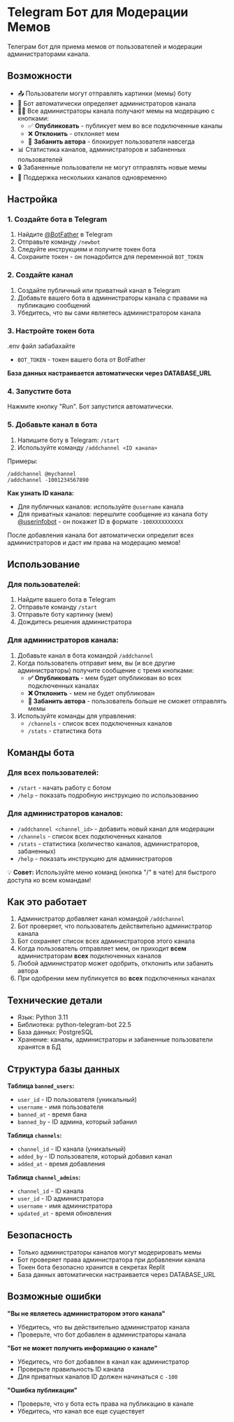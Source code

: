 # Telegram Бот для Модерации Мемов

Телеграм бот для приема мемов от пользователей и модерации администраторами канала.

## Возможности

- 📤 Пользователи могут отправлять картинки (мемы) боту
- 🤖 Бот автоматически определяет администраторов канала
- 👨‍💼 Все администраторы канала получают мемы на модерацию с кнопками:
  - ✅ **Опубликовать** - публикует мем во все подключенные каналы
  - ❌ **Отклонить** - отклоняет мем
  - 🚫 **Забанить автора** - блокирует пользователя навсегда
- 📊 Статистика каналов, администраторов и забаненных пользователей
- 🔒 Забаненные пользователи не могут отправлять новые мемы
- 📢 Поддержка нескольких каналов одновременно

## Настройка

### 1. Создайте бота в Telegram

1. Найдите [@BotFather](https://t.me/BotFather) в Telegram
2. Отправьте команду `/newbot`
3. Следуйте инструкциям и получите токен бота
4. Сохраните токен - он понадобится для переменной `BOT_TOKEN`

### 2. Создайте канал

1. Создайте публичный или приватный канал в Telegram
2. Добавьте вашего бота в администраторы канала с правами на публикацию сообщений
3. Убедитесь, что вы сами являетесь администратором канала

### 3. Настройте токен бота

.env файл забабахайте

- `BOT_TOKEN` - токен вашего бота от BotFather

**База данных настраивается автоматически через DATABASE_URL**

### 4. Запустите бота

Нажмите кнопку "Run". Бот запустится автоматически.

### 5. Добавьте канал в бота

1. Напишите боту в Telegram: `/start`
2. Используйте команду `/addchannel <ID канала>`

Примеры:
```
/addchannel @mychannel
/addchannel -1001234567890
```

**Как узнать ID канала:**
- Для публичных каналов: используйте `@username` канала
- Для приватных каналов: перешлите сообщение из канала боту [@userinfobot](https://t.me/userinfobot) - он покажет ID в формате `-100XXXXXXXXXX`

После добавления канала бот автоматически определит всех администраторов и даст им права на модерацию мемов!

## Использование

### Для пользователей:

1. Найдите вашего бота в Telegram
2. Отправьте команду `/start`
3. Отправьте боту картинку (мем)
4. Дождитесь решения администратора

### Для администраторов канала:

1. Добавьте канал в бота командой `/addchannel`
2. Когда пользователь отправит мем, вы (и все другие администраторы) получите сообщение с тремя кнопками:
   - **✅ Опубликовать** - мем будет опубликован во всех подключенных каналах
   - **❌ Отклонить** - мем не будет опубликован
   - **🚫 Забанить автора** - пользователь больше не сможет отправлять мемы
3. Используйте команды для управления:
   - `/channels` - список всех подключенных каналов
   - `/stats` - статистика бота

## Команды бота

### Для всех пользователей:
- `/start` - начать работу с ботом
- `/help` - показать подробную инструкцию по использованию

### Для администраторов каналов:
- `/addchannel <channel_id>` - добавить новый канал для модерации
- `/channels` - список всех подключенных каналов
- `/stats` - статистика (количество каналов, администраторов, забаненных)
- `/help` - показать инструкцию для администраторов

💡 **Совет:** Используйте меню команд (кнопка "/" в чате) для быстрого доступа ко всем командам!

## Как это работает

1. Администратор добавляет канал командой `/addchannel`
2. Бот проверяет, что пользователь действительно администратор канала
3. Бот сохраняет список всех администраторов этого канала
4. Когда пользователь отправляет мем, он приходит **всем** администраторам **всех** подключенных каналов
5. Любой администратор может одобрить, отклонить или забанить автора
6. При одобрении мем публикуется во **всех** подключенных каналах

## Технические детали

- Язык: Python 3.11
- Библиотека: python-telegram-bot 22.5
- База данных: PostgreSQL
- Хранение: каналы, администраторы и забаненные пользователи хранятся в БД

## Структура базы данных

**Таблица `banned_users`:**
- `user_id` - ID пользователя (уникальный)
- `username` - имя пользователя
- `banned_at` - время бана
- `banned_by` - ID админа, который забанил

**Таблица `channels`:**
- `channel_id` - ID канала (уникальный)
- `added_by` - ID пользователя, который добавил канал
- `added_at` - время добавления

**Таблица `channel_admins`:**
- `channel_id` - ID канала
- `user_id` - ID администратора
- `username` - имя администратора
- `updated_at` - время обновления

## Безопасность

- Только администраторы каналов могут модерировать мемы
- Бот проверяет права администратора при добавлении канала
- Токен бота безопасно хранится в секретах Replit
- База данных автоматически настраивается через DATABASE_URL

## Возможные ошибки

**"Вы не являетесь администратором этого канала"**
- Убедитесь, что вы действительно администратор канала
- Проверьте, что бот добавлен в администраторы канала

**"Бот не может получить информацию о канале"**
- Убедитесь, что бот добавлен в канал как администратор
- Проверьте правильность ID канала
- Для приватных каналов ID должен начинаться с `-100`

**"Ошибка публикации"**
- Проверьте, что у бота есть права на публикацию в канале
- Убедитесь, что канал все еще существует
